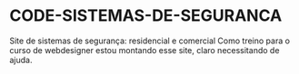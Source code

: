 # CODE-SISTEMAS-DE-SEGURANCA
Site de sistemas de segurança: residencial e comercial
Como treino para o curso de webdesigner estou montando esse site, claro necessitando de ajuda.

